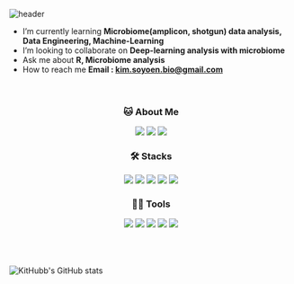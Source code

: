 <!--
**KitHubb/KitHubb** is a ✨ _special_ ✨ repository because its `README.md` (this file) appears on your GitHub profile.

Here are some ideas to get you started:
<h1 align ="center"> Hi 👋, I'm So-yeon Kim </h1> 
- 🔭 I’m currently working on ...
- 🌱 I’m currently learning ...
- 👯 I’m looking to collaborate on ...
- 🤔 I’m looking for help with ...
- 💬 Ask me about ...
- 📫 How to reach me: ...
- 😄 Pronouns: ...
- ⚡ Fun fact: ...

 
.md : https://dillinger.io/ / https://80000coding.oopy.io/865f4b2a-5198-49e8-a173-0f893a4fed45/ 
Profile : https://pgmjun.tistory.com/21
Emoji : https://www.emojicopy.com/
Git hub readme stats : https://github.com/anuraghazra/github-readme-stats

프로파일 참고1 : https://ashish-kamboj.github.io/

<p align ="center">
-->


<!Header>
![header](https://capsule-render.vercel.app/api?type=waving&color=gradient&text=Hello!&textBg=I'm%So-yeon%Kim&height=250&desc=I'm%20So-yeon%20Kim&descSize=20&descAlign=60&descAlignY=62)




<!Introduce>
- I’m currently learning **Microbiome(amplicon, shotgun) data analysis, Data Engineering, Machine-Learning**
- I’m looking to collaborate on **Deep-learning analysis with microbiome**
- Ask me about **R, Microbiome analysis**
- How to reach me **Email : kim.soyoen.bio@gmail.com**      
 <br/> <br/> 

<!About Me>

<h3 align ="center">🐱 About Me </h3> 
<p align ="center"> 
<img src="https://img.shields.io/badge/Gmail-EA4335?style=flat-square&logo=Gmail&logoColor=white"/> <img src="https://img.shields.io/badge/Notion-000000?style=flat-square&logo=Notion&logoColor=white"/> <img src="https://img.shields.io/badge/Tistory-000000?style=flat-square&logo=Tistory&logoColor=white"/>
</p>


<!My Project>

<!Certificates>

<!Awards>


<!Languages 
: https://github.com/topics/github-language-statistics
: https://github.com/simple-icons/simple-icons -->

<h3 align ="center"> 🛠️ Stacks </h3> 
<p align ="center"> <img src="https://img.shields.io/badge/Python-3766AB?style=flat-square&logo=Python&logoColor=white"/> <img src="https://img.shields.io/badge/R-276DC3?style=flat-square&logo=R&logoColor=white"/> <img src="https://img.shields.io/badge/TensorFlow-FF6F00?style=flat-square&logo=TensorFlow&logoColor=white"/> <img src="https://img.shields.io/badge/CentOS-262577?style=flat-square&logo=CentOS&logoColor=white"/> <img src="https://img.shields.io/badge/Ubuntu-E95420?style=flat-square&logo=Ubuntu&logoColor=white"/>
</p>


<h3 align ="center"> 💪🏼 Tools </h3> 
<p align ="center"><img src="https://img.shields.io/badge/GitHub-181717?style=flat-square&logo=GitHub&logoColor=white"/> <img src="https://img.shields.io/badge/Git-F05032?style=flat-square&logo=Git&logoColor=white"/> <img src="https://img.shields.io/badge/Anaconda-44A833?style=flat-square&logo=Anaconda&logoColor=white"/> <img src="https://img.shields.io/badge/RStudio-75AADB?style=flat-square&logo=RStudio&logoColor=white"/> <img src="https://img.shields.io/badge/Jupyter-F37626?style=flat-square&logo=Jupyter&logoColor=white"/>
 </p>



<!Github stats>

<br/><br/><br/>
![KitHubb's GitHub stats](https://github-readme-stats.vercel.app/api?username=KitHubb&show_icons=true&bg_color=00000000)  


